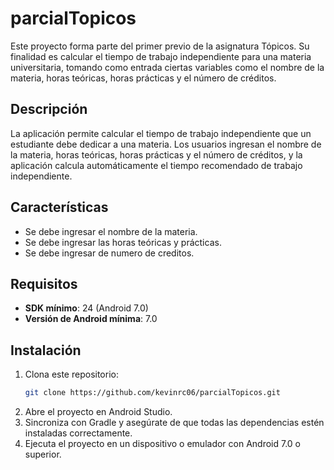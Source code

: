 # parcialTopicos
Este proyecto forma parte del primer previo de la asignatura Tópicos. Su finalidad es calcular el tiempo de trabajo independiente para una materia universitaria, tomando como entrada ciertas variables como el nombre de la materia, horas teóricas, horas prácticas y el número de créditos.

## Descripción

La aplicación permite calcular el tiempo de trabajo independiente que un estudiante debe dedicar a una materia. Los usuarios ingresan el nombre de la materia, horas teóricas, horas prácticas y el número de créditos, y la aplicación calcula automáticamente el tiempo recomendado de trabajo independiente.

## Características

- Se debe ingresar el nombre de la materia.
- Se debe ingresar las horas teóricas y prácticas.
- Se debe ingresar de numero de creditos.

## Requisitos

- **SDK mínimo**: 24 (Android 7.0)
- **Versión de Android mínima**: 7.0


## Instalación

1. Clona este repositorio:
   ```bash
   git clone https://github.com/kevinrc06/parcialTopicos.git
2. Abre el proyecto en Android Studio.
3. Sincroniza con Gradle y asegúrate de que todas las dependencias estén instaladas correctamente.
4. Ejecuta el proyecto en un dispositivo o emulador con Android 7.0 o superior.
